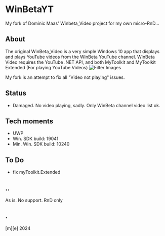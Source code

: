 # WinBetaYT

My fork of Dominic Maas' Winbeta_Video project for my own micro-RnD...

## About
The original WinBeta_Video is a very simple Windows 10 app that displays and plays YouTube videos 
from the WinBeta YouTube channel.
WinBeta Video requires the YouTube .NET API, and both MyToolkit and MyToolkit Extended (For playing YouTube Videos)
![Filter Images](/Images/videos.png)

My fork is an attempt to fix all "Video not playing" issues.

## Status
- Damaged. No video playing, sadly. Only WinBeta channel video list ok.

## Tech moments
- UWP
- Win. SDK build: 19041 
- Min. Win. SDK build: 10240 

## To Do
* fix myToolkit.Extended

## ..

As is. No support. RnD only

## .
[m][e] 2024